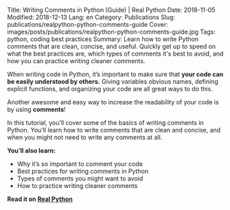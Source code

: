 Title: Writing Comments in Python (Guide) | Real Python
Date: 2018-11-05
Modified: 2018-12-13
Lang: en
Category: Publications
Slug: publications/realpython-python-comments-guide
Cover: images/posts/publications/realpython-python-comments-guide.jpg
Tags: python, coding best practices
Summary: Learn how to write Python comments that are clean, concise, and useful. Quickly get up to speed on what the best practices are, which types of comments it's best to avoid, and how you can practice writing cleaner comments.

When writing code in Python, it’s important to make sure that **your code can be easily understood by others.** Giving variables obvious names, defining explicit functions, and organizing your code are all great ways to do this.

Another awesome and easy way to increase the readability of your code is by using **comments**!

In this tutorial, you’ll cover some of the basics of writing comments in Python. You’ll learn how to write comments that are clean and concise, and when you might not need to write any comments at all.

**You’ll also learn:**

* Why it’s so important to comment your code
* Best practices for writing comments in Python
* Types of comments you might want to avoid
* How to practice writing cleaner comments

**Read it on [Real Python](https://realpython.com/python-comments-guide/)**
